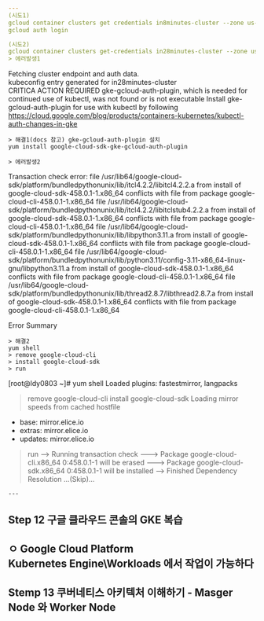 ```yaml
---
(시도1)   
gcloud container clusters get credentials in8minutes-cluster --zone us-centrall-a -project theta-style-403004   
gcloud auth login    

(시도2)
gcloud container clusters get-credentials in28minutes-cluster --zone us-centrall-a -project theta-style-403004   
> 에러발생1    
```
Fetching cluster endpoint and auth data.   
kubeconfig entry generated for in28minutes-cluster   
CRITICA ACTION REQUIRED gke-gcloud-auth-plugin, which is needed for continued use of kubectl, was not found or is not executable Install
gke-gcloud-auth-plugin for use with kubectl by following
https://cloud.google.com/blog/products/containers-kubernetes/kubectl-auth-changes-in-gke   
```
> 해결1(docs 참고) gke-gcloud-auth-plugin 설치   
yum install google-cloud-sdk-gke-gcloud-auth-plugin   

> 에러발생2   
```
Transaction check error:
  file /usr/lib64/google-cloud-sdk/platform/bundledpythonunix/lib/itcl4.2.2/libitcl4.2.2.a from install of google-cloud-sdk-458.0.1-1.x86_64 conflicts with file from package google-cloud-cli-458.0.1-1.x86_64
  file /usr/lib64/google-cloud-sdk/platform/bundledpythonunix/lib/itcl4.2.2/libitclstub4.2.2.a from install of google-cloud-sdk-458.0.1-1.x86_64 conflicts with file from package google-cloud-cli-458.0.1-1.x86_64
  file /usr/lib64/google-cloud-sdk/platform/bundledpythonunix/lib/libpython3.11.a from install of google-cloud-sdk-458.0.1-1.x86_64 conflicts with file from package google-cloud-cli-458.0.1-1.x86_64
  file /usr/lib64/google-cloud-sdk/platform/bundledpythonunix/lib/python3.11/config-3.11-x86_64-linux-gnu/libpython3.11.a from install of google-cloud-sdk-458.0.1-1.x86_64 conflicts with file from package google-cloud-cli-458.0.1-1.x86_64
  file /usr/lib64/google-cloud-sdk/platform/bundledpythonunix/lib/thread2.8.7/libthread2.8.7.a from install of google-cloud-sdk-458.0.1-1.x86_64 conflicts with file from package google-cloud-cli-458.0.1-1.x86_64

Error Summary
```
> 해결2   
yum shell   
> remove google-cloud-cli   
> install google-cloud-sdk   
> run   
```
[root@ldy0803 ~]# yum shell
Loaded plugins: fastestmirror, langpacks
> remove google-cloud-cli
> install google-cloud-sdk
Loading mirror speeds from cached hostfile
 * base: mirror.elice.io
 * extras: mirror.elice.io
 * updates: mirror.elice.io
> run
--> Running transaction check
---> Package google-cloud-cli.x86_64 0:458.0.1-1 will be erased
---> Package google-cloud-sdk.x86_64 0:458.0.1-1 will be installed
--> Finished Dependency Resolution
...(Skip)...
```
---
```

## Step 12 구글 클라우드 콘솔의 GKE 복습   
ㅇ Google Cloud Platform   
Kubernetes Engine\Workloads 에서 작업이 가능하다   
---
## Stemp 13 쿠버네티스 아키텍처 이해하기 - Masger Node 와 Worker Node   


